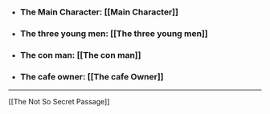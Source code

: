 - ### The Main Character: [[Main Character]]
- ### The three young men: [[The three young men]]
- ### The con man: [[The con man]]
- ### The cafe owner: [[The cafe Owner]]
---
[[The Not So Secret Passage]]
